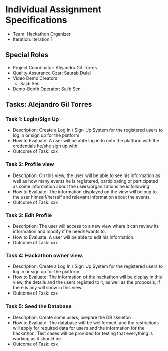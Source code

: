 # Individual Assignment Specifications

- Team: Hackathon Organizer
- Iteration: Iteration 1

## Special Roles

- Project Coordinator: Alejandro Gil Torres 
- Quality Assurance Czar: Saurab Dulal
- Video Demo Creators:
  - Sajib Sen
- Demo-Booth Operator: Sajib Sen

## Tasks: Alejandro Gil Torres

### Task 1: Login/Sign Up
- Description: Create a Log In / Sign Up System for the registered users to log in or sign up for the platform
- How to Evaluate: A user will be able log in to onto the platform with the credentials he/she sign up with.
- Outcome of Task: xxx 

### Task 2: Profile view
- Description: On this view, the user will be able to see his information as well as how many events he is registered, participating or participated as some information about the users/organizations he is following
- How to Evaluate: The information displayed on the view will belong to the user himself/herself and relevant information about the events.
- Outcome of Task: xxx

### Task 3: Edit Profile
- Description: The user will access to a new view where it can review its information and modify if he needs/wants to.
- How to Evaluate: A user will be able to edit his information.
- Outcome of Task: xxx

### Task 4: Hackathon owner view.
- Description: Create a Log In / Sign Up System for the registered users to log in or sign up for the platform
- How to Evaluate: The information of the hackathon will be display in this view, the details and the users registed to it, as well as the proposals, if there is any will show in this view.
- Outcome of Task: xxx

### Task 5: Seed the Database
- Description: Create some users, prepare the DB skeleton
- How to Evaluate: The database will be wellformed, and the restricitons will apply  for required data for users and the information for the hackathon. Test cases will be provided for testing that everything is working as it should be.
- Outcome of Task: xxx